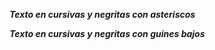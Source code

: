 ***Texto en cursivas y negritas con asteriscos***

___Texto en cursivas y negritas con guines bajos___